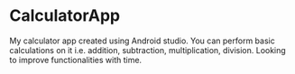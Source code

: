 # CalculatorApp
My calculator app created using Android studio.
You can perform basic calculations on it i.e. addition, subtraction, multiplication, division. Looking to improve functionalities with time.
